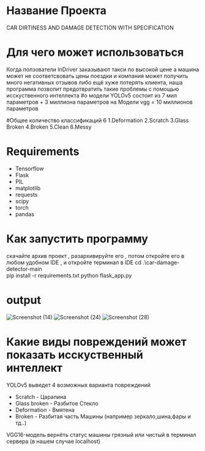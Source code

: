 # Название Проекта
CAR DIRTINESS AND DAMAGE DETECTION WITH SPECIFICATION

# Для чего может использоваться
Когда ползователи InDriver заказывают такси по высокой цене а 
машина может не соответсвовать цены поездки и компания может получить много негативных отзывов 
либо ещё хуже потерять клиента, наша программа позволит предотвратить такие проблемы с помощью исскуственного интеллекта
#о модели YOLOv5
состоит из 7 мил параметров + 3 миллиона параметров на Модели vgg = 10 миллионов параметров

  #Общее количество классификаций 6
  1.Deformation
  2.Scratch
  3.Glass Broken
  4.Broken
  5.Clean
  6.Messy

# Requirements
- Tensorflow
- Flask
- PIL
- matplotlib
- requests
- scipy
- torch
- pandas

# Как запустить программу
скачайте архив проект , разархивируйте его , потом откройте его в любом удобном IDE , и откройте терминал в IDE 
cd .\car-damage-detector-main\
pip install -r requirements.txt
python flask_app.py

# output
![Screenshot (14)](https://user-images.githubusercontent.com/75625675/212541145-287ca291-f6ef-4f7b-8e09-f379cb03f828.png)
![Screenshot (24)](https://user-images.githubusercontent.com/75625675/212541862-b306dca6-2b0d-4969-9967-e598c29597e8.png)
![Screenshot (28)](https://user-images.githubusercontent.com/75625675/212541874-a0a5292f-84cb-4197-b640-bf7c9f60b242.png)

# Какие виды повреждений может показать исскуственный интеллект 
YOLOv5 выведет 4 возможных варианта повреждений
- Scratch - Царапина
- Glass broken - Разбитое Стекло
- Deformation - Вмятена
- Broken - Разбитая часть Машины (например зеркало,шина,фары и тд..)

VGG16-модель вернёть статус машины грязный или чистый в терминал сервера (в нашем случае localhost)

